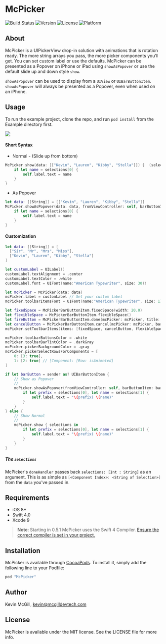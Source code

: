 # McPicker
[![Build Status](https://travis-ci.org/kmcgill88/McPicker-iOS.svg?branch=master)](https://travis-ci.org/kmcgill88/McPicker-iOS)
[![Version](https://img.shields.io/cocoapods/v/McPicker.svg?style=flat)](http://cocoapods.org/pods/McPicker)
[![License](https://img.shields.io/cocoapods/l/McPicker.svg?style=flat)](http://cocoapods.org/pods/McPicker)
[![Platform](https://img.shields.io/cocoapods/p/McPicker.svg?style=flat)](http://cocoapods.org/pods/McPicker)

## About
McPicker is a UIPickerView drop-in solution with animations that is rotation ready. The more string arrays you pass, the more picker components you'll get. You can set custom label or use the defaults. McPicker can be presented as a Popover on iPhone or iPad using `showAsPopover` or use the default slide up and down style `show`.

`showAsPopover` can be used to display from a `UIView` or `UIBarButtonItem`. `showAsPopover` will always be presented as a Popover, even when used on an iPhone.

## Usage
To run the example project, clone the repo, and run `pod install` from the Example directory first.

![](http://mcgilldevtech.com/img/github/mcpicker/mcpicker-0.3.0-ios.gif)

#### Short Syntax
- Normal - (Slide up from bottom)
```swift
McPicker.show(data: [["Kevin", "Lauren", "Kibby", "Stella"]]) {  (selections: [Int : String]) -> Void in
    if let name = selections[0] {
        self.label.text = name
    }
}
```
- As Popover
```swift
let data: [[String]] = [["Kevin", "Lauren", "Kibby", "Stella"]]
McPicker.showAsPopover(data: data, fromViewController: self, barButtonItem: sender) { (selections: [Int : String]) -> Void in
    if let name = selections[0] {
        self.label.text = name
    }
}
```

#### Customization
```swift
let data: [[String]] = [
  ["Sir", "Mr", "Mrs", "Miss"],
  ["Kevin", "Lauren", "Kibby", "Stella"]
]

let customLabel = UILabel()
customLabel.textAlignment = .center
customLabel.textColor = .white
customLabel.font = UIFont(name:"American Typewriter", size: 30)!

let mcPicker = McPicker(data: data)
mcPicker.label = customLabel // Set your custom label
mcPicker.toolbarItemsFont = UIFont(name:"American Typewriter", size: 17)!

let fixedSpace = McPickerBarButtonItem.fixedSpace(width: 20.0)
let flexibleSpace = McPickerBarButtonItem.flexibleSpace()
let fireButton = McPickerBarButtonItem.done(mcPicker: mcPicker, title: "Fire!!!")
let cancelButton = McPickerBarButtonItem.cancel(mcPicker: mcPicker, barButtonSystemItem: .cancel)
mcPicker.setToolbarItems(items: [fixedSpace, cancelButton, flexibleSpace, fireButton, fixedSpace])

mcPicker.toolbarButtonsColor = .white
mcPicker.toolbarBarTintColor = .darkGray
mcPicker.pickerBackgroundColor = .gray
mcPicker.pickerSelectRowsForComponents = [
    0: [3: true],
    1: [2: true] // [Component: [Row: isAnimated]
]

if let barButton = sender as? UIBarButtonItem {
    // Show as Popover
    //
    mcPicker.showAsPopover(fromViewController: self, barButtonItem: barButton) { (selections: [Int : String]) -> Void in
        if let prefix = selections[0], let name = selections[1] {
            self.label.text = "\(prefix) \(name)"
        }
    }
} else {
    // Show Normal
    //
    mcPicker.show { selections in
        if let prefix = selections[0], let name = selections[1] {
            self.label.text = "\(prefix) \(name)"
        }
    }
}
```

##### The `selections`
McPicker's `doneHandler` passes back `selections: [Int : String]` as an argument. This is as simple as `[<Component Index>: <String of Selection>]` from the `data` you've passed in.

## Requirements
- iOS 8+
- Swift 4.0
- Xcode 9

> __Note__: Starting in 0.5.1 McPicker uses the Swift 4 Compiler. [Ensure the correct compiler is set in your project.](https://github.com/kmcgill88/McPicker-iOS/issues/23)

## Installation

McPicker is available through [CocoaPods](http://cocoapods.org). To install
it, simply add the following line to your Podfile:

```ruby
pod "McPicker"
```

## Author

Kevin McGill, kevin@mcgilldevtech.com

## License

McPicker is available under the MIT license. See the LICENSE file for more info.
